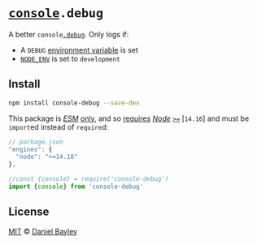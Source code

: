 [`console`]`.debug`
===================
A better `console`[`.debug`]. Only logs if:

* A `DEBUG` [environment variable] is set
* [`NODE_ENV`] is set to `development`

Install
-------
~~~ sh
npm install console-debug --save-dev
~~~

This package is _[ESM]_ [only], and so [requires] _[Node]_ [`>=`]
[`14.16`] and must be `import`ed instead of `require`d:
~~~ js
// package.json
"engines": {
  "node": ">=14.16"
},
~~~
~~~ js
//const {console} = require('console-debug')
import {console} from 'console-debug'
~~~

License
-------
[MIT] © [Daniel Bayley]

[MIT]:                      LICENSE.md
[Daniel Bayley]:            https://github.com/danielbayley

[`console`]:                https://developer.mozilla.org/docs/Web/API/console
[`.debug`]:                 https://developer.mozilla.org/docs/Web/API/console/debug

[environment variable]:     https://wikipedia.org/wiki/Environment_variable
[`NODE_ENV`]:               https://nodejs.dev/en/learn/nodejs-the-difference-between-development-and-production


[node]:                     https://nodejs.org
[requires]:                 https://docs.npmjs.com/cli/v9/configuring-npm/package-json#engines
[`>=`]:                     https://docs.npmjs.com/cli/v6/using-npm/semver#ranges
[14.16]:                    https://github.com/nodejs/node/blob/main/doc/changelogs/CHANGELOG_V14.md#14.16.0
[ESM]:                      https://developer.mozilla.org/docs/Web/JavaScript/Guide/Modules
[only]:                     https://gist.github.com/sindresorhus/a39789f98801d908bbc7ff3ecc99d99c
